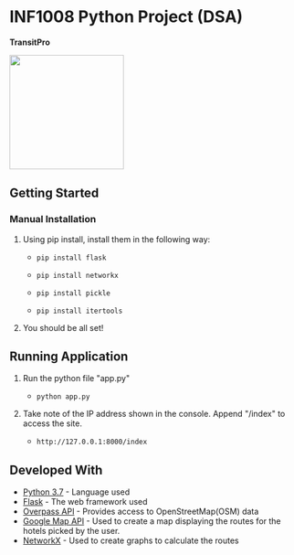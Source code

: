 # INF1008 Python Project (DSA)
<b>TransitPro</b>

<img src="https://github.com/DeNhAiKal/INF1008/blob/main/static/MainLogo.png" data-canonical-src="https://github.com/DeNhAiKal/INF1008/blob/main/static/MainLogo.png" width="200" height="200" />

## Getting Started
### Manual Installation
1. Using pip install, install them in the following way:
    -     pip install flask
    -     pip install networkx
    -     pip install pickle
    -     pip install itertools
2. You should be all set!

## Running Application
1.  Run the python file "app.py"
    -     python app.py
3.  Take note of the IP address shown in the console. Append "/index" to access the site.
    -     http://127.0.0.1:8000/index

## Developed With

* [Python 3.7](https://docs.python.org/3.7/) - Language used
* [Flask](https://flask.palletsprojects.com/en/1.1.x/) - The web framework used
* [Overpass API](https://www.geofabrik.de/data/overpass-api.html) - Provides access to OpenStreetMap(OSM) data
* [Google Map API](https://developers.google.com/maps/documentation) - Used to create a map displaying the routes for the hotels picked by the user.
* [NetworkX](https://networkx.org/documentation/stable/reference/introduction.html) - Used to create graphs to calculate the routes
